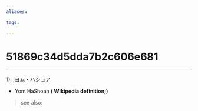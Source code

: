```yaml
---
aliases:
    
tags:
    
---
```


# 51869c34d5dda7b2c606e681
---
1).
,ヨム・ハショア

- Yom HaShoah
**( Wikipedia definition;)**
> see also: 
            